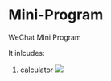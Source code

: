 # Mini-Program
WeChat Mini Program

It inlcudes: 
1. calculator
![](https://github.com/NYkangchen/Mini-Program/edit/master/screenshot1.png)
